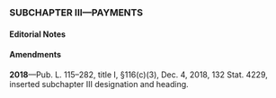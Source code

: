 ### SUBCHAPTER III—PAYMENTS ###

#### **Editorial Notes** ####

#### Amendments ####

**2018**—Pub. L. 115–282, title I, §116(c)(3), Dec. 4, 2018, 132 Stat. 4229, inserted subchapter III designation and heading.